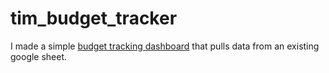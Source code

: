 # tim_budget_tracker

I made a simple [budget tracking dashboard](https://timothyliew.shinyapps.io/Tim_Budget_Tracking_Dashboard/?_ga=2.266514505.611989256.1661826792-2062239439.1661826792) that pulls data from an existing google sheet.
